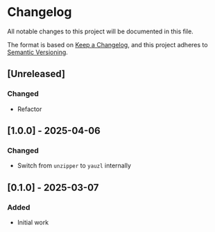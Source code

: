 # Changelog

All notable changes to this project will be documented in this file.

The format is based on [Keep a Changelog](https://keepachangelog.com/en/1.0.0/),
and this project adheres to [Semantic Versioning](https://semver.org/spec/v2.0.0.html).

## [Unreleased]

### Changed

- Refactor

## [1.0.0] - 2025-04-06

### Changed

- Switch from `unzipper` to `yauzl` internally

## [0.1.0] - 2025-03-07

### Added

- Initial work
